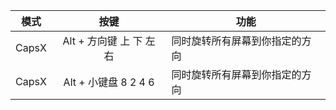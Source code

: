 ﻿
| 模式 | 按键 | 功能 |
| - | :-: | - |
| CapsX | Alt + 方向键 上 下 左 右 | 同时旋转所有屏幕到你指定的方向 |
| CapsX | Alt + 小键盘 8 2 4 6 | 同时旋转所有屏幕到你指定的方向 |
